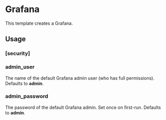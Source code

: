 # Grafana

This template creates a Grafana.

## Usage
### [security]
### admin_user
The name of the default Grafana admin user (who has full permissions). Defaults to **admin**.

### admin_password
The password of the default Grafana admin. Set once on first-run. Defaults to **admin**.



